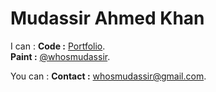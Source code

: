 # Mudassir Ahmed Khan

I can :
**Code :** [Portfolio](https://whosmudassir.vercel.app/).  
**Paint :** [@whosmudassir](https://www.instagram.com/whosmudassir/).  

You can :
**Contact :** whosmudassir@gmail.com.
